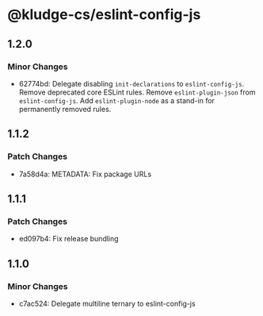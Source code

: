 # @kludge-cs/eslint-config-js

## 1.2.0

### Minor Changes

- 62774bd: Delegate disabling `init-declarations` to `eslint-config-js`.
  Remove deprecated core ESLint rules.
  Remove `eslint-plugin-json` from `eslint-config-js`.
  Add `eslint-plugin-node` as a stand-in for permanently removed rules.

## 1.1.2

### Patch Changes

- 7a58d4a: METADATA: Fix package URLs

## 1.1.1

### Patch Changes

- ed097b4: Fix release bundling

## 1.1.0

### Minor Changes

- c7ac524: Delegate multiline ternary to eslint-config-js
